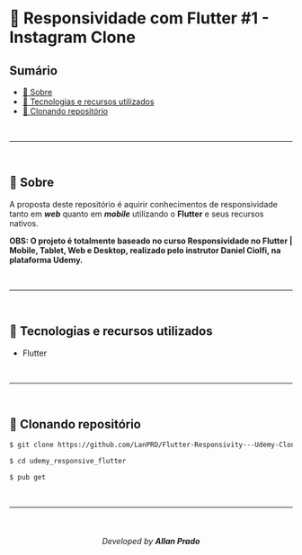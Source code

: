 # 🚀 Responsividade com Flutter #1 - Instagram Clone

## Sumário
- [📖 Sobre](#-sobre)
- [💾 Tecnologias e recursos utilizados](#-Tecnologias-e-recursos-utilizados)
- [📁 Clonando repositório](#-Clonando-repositório)
<!-- - [🚧 Projeto](#-projeto) -->

<br>

---

<br>

## 📖 Sobre

A proposta deste repositório é aquirir conhecimentos de responsividade tanto em ***web*** quanto em ***mobile*** utilizando o **Flutter** e seus recursos nativos.

**OBS: O projeto é totalmente baseado no curso Responsividade no Flutter | Mobile, Tablet, Web e Desktop, realizado pelo instrutor Daniel Ciolfi, na plataforma Udemy.**

<br>

---

<br>

## 💾 Tecnologias e recursos utilizados
- Flutter

<br>

---

<br>

## 📁 Clonando repositório

```bash
$ git clone https://github.com/LanPRD/Flutter-Responsivity---Udemy-Clone.git

$ cd udemy_responsive_flutter

$ pub get
```

<br>

---

<br>
<h6 align="center" font-size="11">Developed by <strong>Allan Prado</strong></h6>